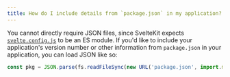 ```yaml
---
title: How do I include details from `package.json` in my application?
---
```


You cannot directly require JSON files, since SvelteKit expects [`svelte.config.js`](/docs/configuration) to be an ES module. If you'd like to include your application's version number or other information from `package.json` in your application, you can load JSON like so:

```js
const pkg = JSON.parse(fs.readFileSync(new URL('package.json', import.meta.url), 'utf8'));
```
